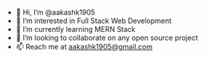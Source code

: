 - 👋 Hi, I’m @aakashk1905
- 👀 I’m interested in Full Stack Web Development 
- 🌱 I’m currently learning MERN Stack
- 💞️ I’m looking to collaborate on any open source project 
- 📫 Reach me at aakashk1905@gmail.com

<!---
aakashk1905/aakashk1905 is a ✨ special ✨ repository because its `README.md` (this file) appears on your GitHub profile.
You can click the Preview link to take a look at your changes.
--->
